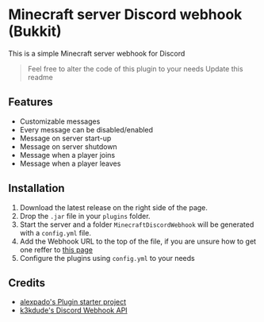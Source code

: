 # Minecraft server Discord webhook (Bukkit)

This is a simple Minecraft server webhook for Discord

>Feel free to alter the code of this plugin to your needs
>Update this readme


## Features
* Customizable messages
* Every message can be disabled/enabled
* Message on server start-up
* Message on server shutdown
* Message when a player joins
* Message when a player leaves


## Installation
1. Download the latest release on the right side of the page.
2. Drop the `.jar` file in your `plugins` folder.
3. Start the server and a folder `MinecraftDiscordWebhook` will be generated with a `config.yml` file.
4. Add the Webhook URL to the top of the file, if you are unsure how to get one reffer to [this page](https://support.discord.com/hc/en-us/articles/228383668-Intro-to-Webhooks)
5. Configure the plugins using `config.yml` to your needs


## Credits
* [alexpado's Plugin starter project](https://github.com/alexpado/papermc-plugin-starter)
* [k3kdude's Discord Webhook API](https://gist.github.com/k3kdude/fba6f6b37594eae3d6f9475330733bdb)
